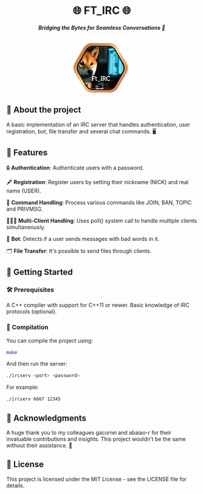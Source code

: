 <h1 align="center">
	🌐 FT_IRC 🌐
</h1>

<p align="center">
	<b><i> Bridging the Bytes for Seamless Conversations 🌉</i></b>
</p>

<div align="center">
<img alt="FT_IRC" src="https://github.com/joao-per/joao-per/blob/main/Badges/Ft_irc.png" />
</div>

## 🧠 About the project
A basic implementation of an IRC server that handles authentication, user registration, bot, file transfer and several chat commands. 🖥️

## 🌟 Features
🔒 **Authentication**: Authenticate users with a password.

🖋️ **Registration**: Register users by setting their nickname (NICK) and real name (USER).

📜 **Command Handling**: Process various commands like JOIN, BAN, TOPIC and PRIVMSG.

🧑‍🤝‍🧑 **Multi-Client Handling**: Uses poll() system call to handle multiple clients simultaneously.

🤖 **Bot**: Detects if a user sends messages with bad words in it.

🗂️ **File Transfer**: It's possible to send files through clients.

## 🚀 Getting Started
### 🛠️ Prerequisites
A C++ compiler with support for C++11 or newer.
Basic knowledge of IRC protocols (optional).

### 📖 Compilation
You can compile the project using:

```bash
make
```

And then run the server:
```bash
./ircserv <port> <password>
```

For example:
```bash
./ircserv 6667 12345
```

## 🙏 Acknowledgments
A huge thank you to my colleagues gacorrei and abaiao-r for their invaluable contributions and insights. This project wouldn't be the same without their assistance. 🙌

## 📝 License
This project is licensed under the MIT License - see the LICENSE file for details.
